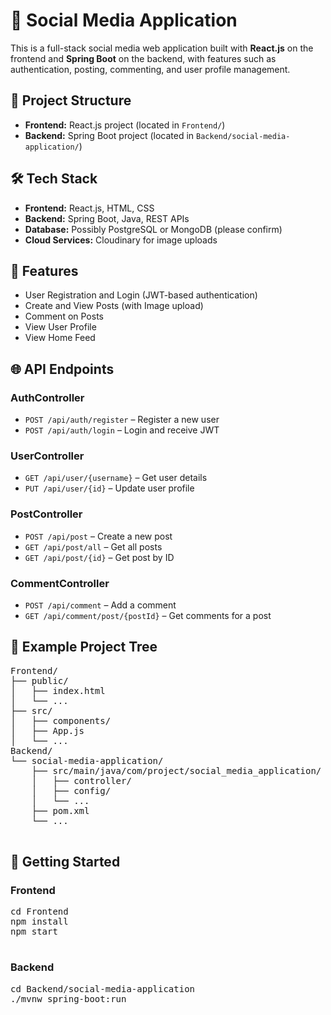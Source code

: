 <h1>📱 Social Media Application</h1>

  <p>This is a full-stack social media web application built with <strong>React.js</strong> on the frontend and <strong>Spring Boot</strong> on the backend, with features such as authentication, posting, commenting, and user profile management.</p>

  <h2>🧱 Project Structure</h2>
  <ul>
    <li><strong>Frontend:</strong> React.js project (located in <code>Frontend/</code>)</li>
    <li><strong>Backend:</strong> Spring Boot project (located in <code>Backend/social-media-application/</code>)</li>
  </ul>

  <h2>🛠️ Tech Stack</h2>
  <ul>
    <li><strong>Frontend:</strong> React.js, HTML, CSS</li>
    <li><strong>Backend:</strong> Spring Boot, Java, REST APIs</li>
    <li><strong>Database:</strong> Possibly PostgreSQL or MongoDB (please confirm)</li>
    <li><strong>Cloud Services:</strong> Cloudinary for image uploads</li>
  </ul>

  <h2>📌 Features</h2>
  <ul>
    <li>User Registration and Login (JWT-based authentication)</li>
    <li>Create and View Posts (with Image upload)</li>
    <li>Comment on Posts</li>
    <li>View User Profile</li>
    <li>View Home Feed</li>
  </ul>

  <h2>🌐 API Endpoints</h2>
  <h3>AuthController</h3>
  <ul>
    <li><code>POST /api/auth/register</code> – Register a new user</li>
    <li><code>POST /api/auth/login</code> – Login and receive JWT</li>
  </ul>

  <h3>UserController</h3>
  <ul>
    <li><code>GET /api/user/{username}</code> – Get user details</li>
    <li><code>PUT /api/user/{id}</code> – Update user profile</li>
  </ul>

  <h3>PostController</h3>
  <ul>
    <li><code>POST /api/post</code> – Create a new post</li>
    <li><code>GET /api/post/all</code> – Get all posts</li>
    <li><code>GET /api/post/{id}</code> – Get post by ID</li>
  </ul>

  <h3>CommentController</h3>
  <ul>
    <li><code>POST /api/comment</code> – Add a comment</li>
    <li><code>GET /api/comment/post/{postId}</code> – Get comments for a post</li>
  </ul>

  <h2>📁 Example Project Tree</h2>
  <pre>
Frontend/
├── public/
│   ├── index.html
│   └── ...
├── src/
│   ├── components/
│   ├── App.js
│   └── ...
Backend/
└── social-media-application/
    ├── src/main/java/com/project/social_media_application/
    │   ├── controller/
    │   ├── config/
    │   └── ...
    ├── pom.xml
    └── ...
  </pre>

  <h2>🚀 Getting Started</h2>
  <h3>Frontend</h3>
  <pre>
cd Frontend
npm install
npm start
  </pre>

  <h3>Backend</h3>
  <pre>
cd Backend/social-media-application
./mvnw spring-boot:run
  </pre>
